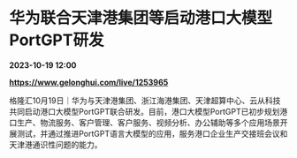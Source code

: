 # 华为联合天津港集团等启动港口大模型PortGPT研发

**2023-10-19 12:00**

**https://www.gelonghui.com/live/1253965**

格隆汇10月19日｜华为与天津港集团、浙江海港集团、天津超算中心、云从科技共同启动港口大模型PortGPT联合研发。目前，港口大模型PortGPT已初步规划港口生产、物流服务、客户管理、客户服务、视频分析、办公辅助等多个应用场景开展测试，并通过推进PortGPT语言大模型的应用，服务港口企业生产交接班会议和天津港通识性问题的能力。